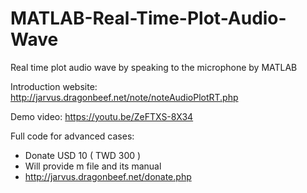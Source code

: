 # MATLAB-Real-Time-Plot-Audio-Wave
Real time plot audio wave by speaking to the microphone by MATLAB

Introduction website:
http://jarvus.dragonbeef.net/note/noteAudioPlotRT.php

Demo video:
https://youtu.be/ZeFTXS-8X34

Full code for advanced cases:
- Donate USD 10 ( TWD 300 )
- Will provide m file and its manual
- http://jarvus.dragonbeef.net/donate.php
